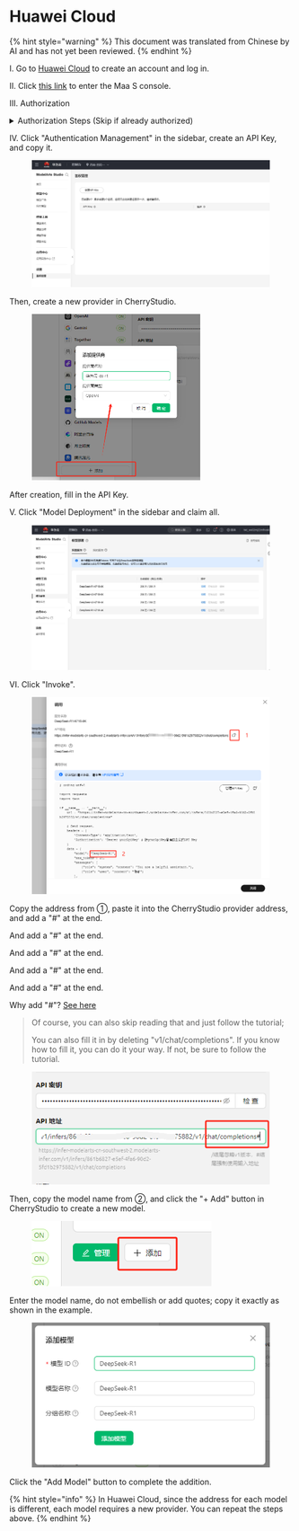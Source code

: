 # Huawei Cloud


{% hint style="warning" %}
This document was translated from Chinese by AI and has not yet been reviewed.
{% endhint %}




I. Go to [Huawei Cloud](https://auth.huaweicloud.com/authui/login) to create an account and log in.

II. Click [this link](https://console.huaweicloud.com/modelarts/?region=cn-southwest-2#/model-studio/homepage) to enter the Maa S console.

III. Authorization

<details>

<summary>Authorization Steps (Skip if already authorized)</summary>

1. After entering the link page from step (II), follow the prompts to enter the authorization page (click IAM Sub-user → New Delegation → Ordinary User).

![](<../../.gitbook/assets/image (49).png>)

2. After clicking Create, return to the link page from step (II).
3. If prompted with insufficient access permissions, click "Click here" in the prompt.
4. Add existing authorization and confirm.

![](<../../.gitbook/assets/image (50).png>)

&#x20;Note: This method is suitable for beginners. You don't need to read too much content; just click according to the prompts. If you can authorize successfully in one go, you can do it your way.

</details>

IV. Click "Authentication Management" in the sidebar, create an API Key, and copy it.

<figure><img src="../../.gitbook/assets/微信截图_20250214034650.png" alt=""><figcaption></figcaption></figure>

Then, create a new provider in CherryStudio.

<figure><img src="../../.gitbook/assets/image (1) (2).png" alt="" width="300"><figcaption></figcaption></figure>

After creation, fill in the API Key.

V. Click "Model Deployment" in the sidebar and claim all.

<figure><img src="../../.gitbook/assets/微信截图_20250214034751.png" alt=""><figcaption></figcaption></figure>

VI. Click "Invoke".

<figure><img src="../../.gitbook/assets/image (1) (2) (1).png" alt=""><figcaption></figcaption></figure>

Copy the address from ①, paste it into the CherryStudio provider address, and add a "#" at the end.

And add a "#" at the end.

And add a "#" at the end.

And add a "#" at the end.

And add a "#" at the end.

Why add "#"? [See here](https://docs.cherry-ai.com/cherrystudio/preview/settings/providers#api-di-zhi)

> Of course, you can also skip reading that and just follow the tutorial;
>
> You can also fill it in by deleting "v1/chat/completions". If you know how to fill it, you can do it your way. If not, be sure to follow the tutorial.

<figure><img src="../../.gitbook/assets/image (2) (3).png" alt=""><figcaption></figcaption></figure>

Then, copy the model name from ②, and click the "+ Add" button in CherryStudio to create a new model.

<figure><img src="../../.gitbook/assets/image (4) (3).png" alt=""><figcaption></figcaption></figure>

Enter the model name, do not embellish or add quotes; copy it exactly as shown in the example.

<figure><img src="../../.gitbook/assets/image (3) (3).png" alt=""><figcaption></figcaption></figure>

Click the "Add Model" button to complete the addition.

{% hint style="info" %}
In Huawei Cloud, since the address for each model is different, each model requires a new provider. You can repeat the steps above.
{% endhint %}